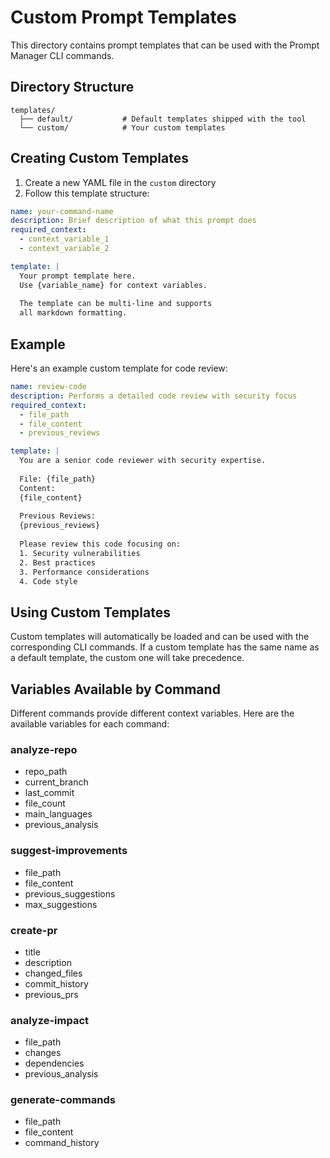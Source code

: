 # Custom Prompt Templates

This directory contains prompt templates that can be used with the Prompt Manager CLI commands.

## Directory Structure

```
templates/
  ├── default/           # Default templates shipped with the tool
  └── custom/            # Your custom templates
```

## Creating Custom Templates

1. Create a new YAML file in the `custom` directory
2. Follow this template structure:

```yaml
name: your-command-name
description: Brief description of what this prompt does
required_context:
  - context_variable_1
  - context_variable_2

template: |
  Your prompt template here.
  Use {variable_name} for context variables.
  
  The template can be multi-line and supports
  all markdown formatting.
```

## Example

Here's an example custom template for code review:

```yaml
name: review-code
description: Performs a detailed code review with security focus
required_context:
  - file_path
  - file_content
  - previous_reviews

template: |
  You are a senior code reviewer with security expertise.
  
  File: {file_path}
  Content:
  {file_content}
  
  Previous Reviews:
  {previous_reviews}
  
  Please review this code focusing on:
  1. Security vulnerabilities
  2. Best practices
  3. Performance considerations
  4. Code style
```

## Using Custom Templates

Custom templates will automatically be loaded and can be used with the corresponding CLI commands. If a custom template has the same name as a default template, the custom one will take precedence.

## Variables Available by Command

Different commands provide different context variables. Here are the available variables for each command:

### analyze-repo
- repo_path
- current_branch
- last_commit
- file_count
- main_languages
- previous_analysis

### suggest-improvements
- file_path
- file_content
- previous_suggestions
- max_suggestions

### create-pr
- title
- description
- changed_files
- commit_history
- previous_prs

### analyze-impact
- file_path
- changes
- dependencies
- previous_analysis

### generate-commands
- file_path
- file_content
- command_history
